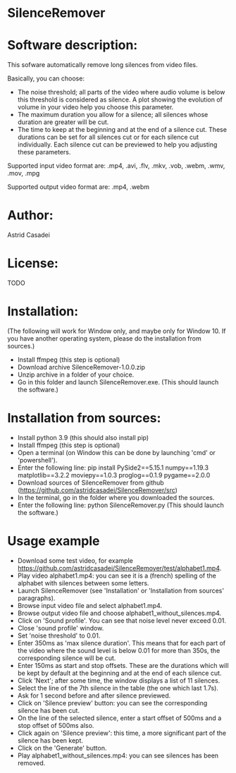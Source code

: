 # SilenceRemover
 
Software description:
======================

This sofware automatically remove long silences from video files.

Basically, you can choose:
* The noise threshold; all parts of the video where audio volume is below this threshold is considered as silence.
  A plot showing the evolution of volume in your video help you choose this parameter.
* The maximum duration you allow for a silence; all silences whose duration are greater will be cut.
* The time to keep at the beginning and at the end of a silence cut. 
  These durations can be set for all silences cut or for each silence cut individually. 
  Each silence cut can be previewed to help you adjusting these parameters.

Supported input video format are: .mp4, .avi, .flv, .mkv, .vob, .webm, .wmv, .mov, .mpg

Supported output video format are: .mp4, .webm

Author: 
=======

Astrid Casadei

License: 
========

TODO

Installation:
=============

(The following will work for Window only, and maybe only for Window 10. If you have another operating system, please do the installation from sources.)

* Install ffmpeg (this step is optional)
* Download archive SilenceRemover-1.0.0.zip
* Unzip archive in a folder of your choice.
* Go in this folder and launch SilenceRemover.exe. (This should launch the software.)

Installation from sources:
==========================

* Install python 3.9 (this should also install pip)
* Install ffmpeg (this step is optional)
* Open a terminal (on Window this can be done by launching 'cmd' or 'powershell'). 
* Enter the following line:
  pip install PySide2==5.15.1 numpy==1.19.3 matplotlib==3.2.2 moviepy==1.0.3 proglog==0.1.9 pygame==2.0.0
* Download sources of SilenceRemover from github (https://github.com/astridcasadei/SilenceRemover/src)
* In the terminal, go in the folder where you downloaded the sources.
* Enter the following line:
  python SilenceRemover.py
  (This should launch the software.)

Usage example
==============

* Download some test video, for example https://github.com/astridcasadei/SilenceRemover/test/alphabet1.mp4.
* Play video alphabet1.mp4: you can see it is a (french) spelling of the alphabet with silences between some letters.
* Launch SilenceRemover (see 'Installation' or 'Installation from sources' paragraphs).
* Browse input video file and select alphabet1.mp4.
* Browse output video file and choose alphabet1_without_silences.mp4.
* Click on 'Sound profile'. You can see that noise level never exceed 0.01.
* Close 'sound profile' window.
* Set 'noise threshold' to 0.01.
* Enter 350ms as 'max silence duration'. This means that for each part of the video where the sound level is below 0.01 for more than 350s, the corresponding silence will be cut.
* Enter 150ms as start and stop offsets. These are the durations which will be kept by default at the beginning and at the end of each silence cut.
* Click 'Next'; after some time, the window displays a list of 11 silences.
* Select the line of the 7th silence in the table (the one which last 1.7s).
* Ask for 1 second before and after silence previewed.
* Click on 'Silence preview' button: you can see the corresponding silence has been cut.
* On the line of the selected silence, enter a start offset of 500ms and a stop offset of 500ms also.
* Click again on 'Silence preview': this time, a more significant part of the silence has been kept.
* Click on the 'Generate' button.
* Play alphabet1_without_silences.mp4: you can see silences has been removed.